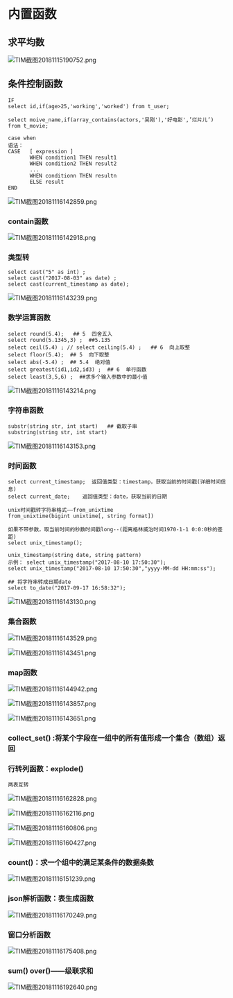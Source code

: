 # 内置函数

## 求平均数

![TIM截图20181115190752.png](https://upload-images.jianshu.io/upload_images/14465950-ec108ea8a3b70f54.png?imageMogr2/auto-orient/strip%7CimageView2/2/w/1240)

## 条件控制函数

	IF
	select id,if(age>25,'working','worked') from t_user;

	select moive_name,if(array_contains(actors,'吴刚'),'好电影',’烂片儿’) 
	from t_movie;

	case when 
	语法：
	CASE   [ expression ]
		   WHEN condition1 THEN result1
		   WHEN condition2 THEN result2
		   ...
		   WHEN conditionn THEN resultn
		   ELSE result
	END
	
![TIM截图20181116142859.png](https://upload-images.jianshu.io/upload_images/14465950-01b59579275e1742.png?imageMogr2/auto-orient/strip%7CimageView2/2/w/1240)

### contain函数

![TIM截图20181116142918.png](https://upload-images.jianshu.io/upload_images/14465950-e7d450d69bfc1ad9.png?imageMogr2/auto-orient/strip%7CimageView2/2/w/1240)

### 类型转

	select cast("5" as int) ;
	select cast("2017-08-03" as date) ;
	select cast(current_timestamp as date);

![TIM截图20181116143239.png](https://upload-images.jianshu.io/upload_images/14465950-953ab20dbc4672f5.png?imageMogr2/auto-orient/strip%7CimageView2/2/w/1240)	
	
### 数学运算函数

	select round(5.4);   ## 5  四舍五入
	select round(5.1345,3) ;  ##5.135
	select ceil(5.4) ; // select ceiling(5.4) ;   ## 6  向上取整
	select floor(5.4);  ## 5  向下取整
	select abs(-5.4) ;  ## 5.4  绝对值
	select greatest(id1,id2,id3) ;  ## 6  单行函数
	select least(3,5,6) ;  ##求多个输入参数中的最小值 
	
![TIM截图20181116143214.png](https://upload-images.jianshu.io/upload_images/14465950-37606514899b4d96.png?imageMogr2/auto-orient/strip%7CimageView2/2/w/1240)
	
### 字符串函数

	substr(string str, int start)   ## 截取子串
	substring(string str, int start)

![TIM截图20181116143153.png](https://upload-images.jianshu.io/upload_images/14465950-7474f533b34f2976.png?imageMogr2/auto-orient/strip%7CimageView2/2/w/1240)

	
### 时间函数

	select current_timestamp;  返回值类型：timestamp，获取当前的时间戳(详细时间信息)
	select current_date;    返回值类型：date，获取当前的日期
	
	unix时间戳转字符串格式——from_unixtime
	from_unixtime(bigint unixtime[, string format])
	
	如果不带参数，取当前时间的秒数时间戳long--(距离格林威治时间1970-1-1 0:0:0秒的差距) 
	select unix_timestamp();

	unix_timestamp(string date, string pattern)
	示例： select unix_timestamp("2017-08-10 17:50:30");
	select unix_timestamp("2017-08-10 17:50:30","yyyy-MM-dd HH:mm:ss");

	## 将字符串转成日期date
	select to_date("2017-09-17 16:58:32");
	
![TIM截图20181116143130.png](https://upload-images.jianshu.io/upload_images/14465950-265ce2a7c4cbb0ae.png?imageMogr2/auto-orient/strip%7CimageView2/2/w/1240)

### 集合函数

![TIM截图20181116143529.png](https://upload-images.jianshu.io/upload_images/14465950-9200feaad68d48cb.png?imageMogr2/auto-orient/strip%7CimageView2/2/w/1240)

![TIM截图20181116143451.png](https://upload-images.jianshu.io/upload_images/14465950-70a93f4debf2ff63.png?imageMogr2/auto-orient/strip%7CimageView2/2/w/1240)

### map函数

![TIM截图20181116144942.png](https://upload-images.jianshu.io/upload_images/14465950-ac4db3237ad6535f.png?imageMogr2/auto-orient/strip%7CimageView2/2/w/1240)

![TIM截图20181116143857.png](https://upload-images.jianshu.io/upload_images/14465950-ce0eb9e378e0b798.png?imageMogr2/auto-orient/strip%7CimageView2/2/w/1240)

![TIM截图20181116143651.png](https://upload-images.jianshu.io/upload_images/14465950-b848f9f1c73bacb3.png?imageMogr2/auto-orient/strip%7CimageView2/2/w/1240)

### collect_set() :将某个字段在一组中的所有值形成一个集合（数组）返回
### 行转列函数：explode()
	两表互转

![TIM截图20181116162828.png](https://upload-images.jianshu.io/upload_images/14465950-b9f999c01fd558ba.png?imageMogr2/auto-orient/strip%7CimageView2/2/w/1240)

![TIM截图20181116162116.png](https://upload-images.jianshu.io/upload_images/14465950-46b641d3d52211f8.png?imageMogr2/auto-orient/strip%7CimageView2/2/w/1240)

![TIM截图20181116160806.png](https://upload-images.jianshu.io/upload_images/14465950-86252a8038e34b81.png?imageMogr2/auto-orient/strip%7CimageView2/2/w/1240)

![TIM截图20181116160427.png](https://upload-images.jianshu.io/upload_images/14465950-00764eeb5cebc410.png?imageMogr2/auto-orient/strip%7CimageView2/2/w/1240)

### count()：求一个组中的满足某条件的数据条数

![TIM截图20181116151239.png](https://upload-images.jianshu.io/upload_images/14465950-612af35a8bd6fa31.png?imageMogr2/auto-orient/strip%7CimageView2/2/w/1240)

### json解析函数：表生成函数

![TIM截图20181116170249.png](https://upload-images.jianshu.io/upload_images/14465950-cf92b16d036e8bfc.png?imageMogr2/auto-orient/strip%7CimageView2/2/w/1240)

### 窗口分析函数

![TIM截图20181116175408.png](https://upload-images.jianshu.io/upload_images/14465950-cc1256ea63401b0c.png?imageMogr2/auto-orient/strip%7CimageView2/2/w/1240)

### sum() over()——级联求和

![TIM截图20181116192640.png](https://upload-images.jianshu.io/upload_images/14465950-1f90c5b4bcd40c14.png?imageMogr2/auto-orient/strip%7CimageView2/2/w/1240)



